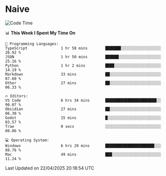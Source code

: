 # Naive
<!-- ## 日拱一卒，功不唐捐 -->
<!-- [![GitHub Streak](https://streak-stats.demolab.com/?user=XiaoXKKK)](https://git.io/streak-stats) -->
<!--START_SECTION:waka-->
![Code Time](http://img.shields.io/badge/Code%20Time-369%20hrs%2020%20mins-blue)

📊 **This Week I Spent My Time On** 

```text
💬 Programming Languages: 
TypeScript               1 hr 58 mins        ███████░░░░░░░░░░░░░░░░░░   26.92 % 
JSON                     1 hr 50 mins        ██████░░░░░░░░░░░░░░░░░░░   25.16 % 
Python                   1 hr 2 mins         ████░░░░░░░░░░░░░░░░░░░░░   14.19 % 
Markdown                 33 mins             ██░░░░░░░░░░░░░░░░░░░░░░░   07.60 % 
Other                    27 mins             ██░░░░░░░░░░░░░░░░░░░░░░░   06.33 % 

🔥 Editors: 
VS Code                  6 hrs 34 mins       ███████████████████████░░   90.07 % 
Obsidian                 27 mins             ██░░░░░░░░░░░░░░░░░░░░░░░   06.30 % 
Godot                    15 mins             █░░░░░░░░░░░░░░░░░░░░░░░░   03.57 % 
Trae                     0 secs              ░░░░░░░░░░░░░░░░░░░░░░░░░   00.06 % 

💻 Operating System: 
Windows                  6 hrs 29 mins       ██████████████████████░░░   88.76 % 
Mac                      49 mins             ███░░░░░░░░░░░░░░░░░░░░░░   11.24 % 
```


 Last Updated on 22/04/2025 20:18:54 UTC
<!--END_SECTION:waka-->
